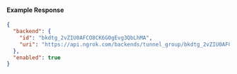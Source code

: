 <!-- Code generated for API Clients. DO NOT EDIT. -->
#### Example Response
```json
{
  "backend": {
    "id": "bkdtg_2vZIU0AFCO8CK6G0gEvg3QbLhMA",
    "uri": "https://api.ngrok.com/backends/tunnel_group/bkdtg_2vZIU0AFCO8CK6G0gEvg3QbLhMA"
  },
  "enabled": true
}
